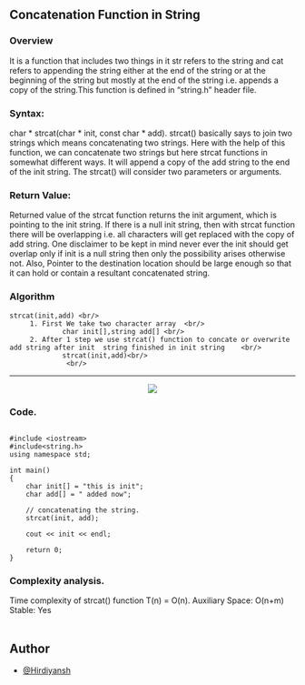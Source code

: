 ## Concatenation Function in String

### Overview
It is a function that includes two things in it str refers to the string and cat refers to appending the string either at the end of the string or at the beginning of the string but mostly at the end of the string i.e. appends a copy of the string.This function is defined in “string.h” header file.

### Syntax:
char * strcat(char * init, const char * add).
strcat() basically says to join two strings which means concatenating two strings. Here with the help of this function, we can concatenate two strings but here strcat functions in somewhat different ways. It will append a copy of the add string to the end of the init string. The strcat() will consider two parameters or arguments.

### Return Value: 
Returned value of the strcat function returns the init argument, which is pointing to the init string. If there is a null init string, then with strcat function there will be overlapping i.e. all characters will get replaced with the copy of add string. One disclaimer to be kept in mind never ever the init should get overlap only if init is a null string then only the possibility arises otherwise not. Also, Pointer to the destination location should be large enough so that it can hold or contain a resultant concatenated string.

### Algorithm

```
strcat(init,add) <br/>
     1. First We take two character array  <br/>  
             char init[],string add[] <br/>
     2. After 1 step we use strcat() function to concate or overwrite add string after init  string finished in init string    <br/>
             strcat(init,add)<br/>
              <br/>
```
<hr>
<p align="center">
<img src="https://www.w3resource.com/w3r_images/c-string-image-exercise-19.png"> 
</p>

### Code.
```

#include <iostream>
#include<string.h>
using namespace std;
  
int main()
{
    char init[] = "this is init";
    char add[] = " added now";
  
    // concatenating the string.
    strcat(init, add);
  
    cout << init << endl;
  
    return 0;
}
```
### Complexity analysis.
Time complexity of strcat() function 
T(n) = O(n).
Auxiliary Space: O(n+m) <br/>
Stable: Yes <br/>
<br>

## Author
* [@Hirdiyansh](https://github.com/Hirdiyansh)

